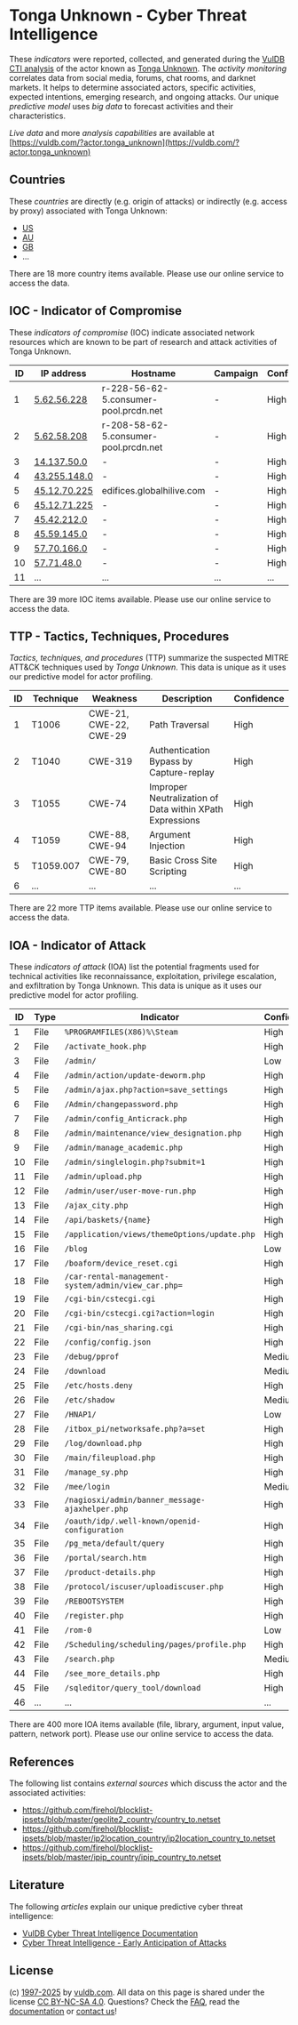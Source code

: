 # Tonga Unknown - Cyber Threat Intelligence

These _indicators_ were reported, collected, and generated during the [VulDB CTI analysis](https://vuldb.com/?kb.cti) of the actor known as [Tonga Unknown](https://vuldb.com/?actor.tonga_unknown). The _activity monitoring_ correlates data from social media, forums, chat rooms, and darknet markets. It helps to determine associated actors, specific activities, expected intentions, emerging research, and ongoing attacks. Our unique _predictive model_ uses _big data_ to forecast activities and their characteristics.

_Live data_ and more _analysis capabilities_ are available at [https://vuldb.com/?actor.tonga_unknown](https://vuldb.com/?actor.tonga_unknown)

## Countries

These _countries_ are directly (e.g. origin of attacks) or indirectly (e.g. access by proxy) associated with Tonga Unknown:

* [US](https://vuldb.com/?country.us)
* [AU](https://vuldb.com/?country.au)
* [GB](https://vuldb.com/?country.gb)
* ...

There are 18 more country items available. Please use our online service to access the data.

## IOC - Indicator of Compromise

These _indicators of compromise_ (IOC) indicate associated network resources which are known to be part of research and attack activities of Tonga Unknown.

ID | IP address | Hostname | Campaign | Confidence
-- | ---------- | -------- | -------- | ----------
1 | [5.62.56.228](https://vuldb.com/?ip.5.62.56.228) | r-228-56-62-5.consumer-pool.prcdn.net | - | High
2 | [5.62.58.208](https://vuldb.com/?ip.5.62.58.208) | r-208-58-62-5.consumer-pool.prcdn.net | - | High
3 | [14.137.50.0](https://vuldb.com/?ip.14.137.50.0) | - | - | High
4 | [43.255.148.0](https://vuldb.com/?ip.43.255.148.0) | - | - | High
5 | [45.12.70.225](https://vuldb.com/?ip.45.12.70.225) | edifices.globalhilive.com | - | High
6 | [45.12.71.225](https://vuldb.com/?ip.45.12.71.225) | - | - | High
7 | [45.42.212.0](https://vuldb.com/?ip.45.42.212.0) | - | - | High
8 | [45.59.145.0](https://vuldb.com/?ip.45.59.145.0) | - | - | High
9 | [57.70.166.0](https://vuldb.com/?ip.57.70.166.0) | - | - | High
10 | [57.71.48.0](https://vuldb.com/?ip.57.71.48.0) | - | - | High
11 | ... | ... | ... | ...

There are 39 more IOC items available. Please use our online service to access the data.

## TTP - Tactics, Techniques, Procedures

_Tactics, techniques, and procedures_ (TTP) summarize the suspected MITRE ATT&CK techniques used by _Tonga Unknown_. This data is unique as it uses our predictive model for actor profiling.

ID | Technique | Weakness | Description | Confidence
-- | --------- | -------- | ----------- | ----------
1 | T1006 | CWE-21, CWE-22, CWE-29 | Path Traversal | High
2 | T1040 | CWE-319 | Authentication Bypass by Capture-replay | High
3 | T1055 | CWE-74 | Improper Neutralization of Data within XPath Expressions | High
4 | T1059 | CWE-88, CWE-94 | Argument Injection | High
5 | T1059.007 | CWE-79, CWE-80 | Basic Cross Site Scripting | High
6 | ... | ... | ... | ...

There are 22 more TTP items available. Please use our online service to access the data.

## IOA - Indicator of Attack

These _indicators of attack_ (IOA) list the potential fragments used for technical activities like reconnaissance, exploitation, privilege escalation, and exfiltration by Tonga Unknown. This data is unique as it uses our predictive model for actor profiling.

ID | Type | Indicator | Confidence
-- | ---- | --------- | ----------
1 | File | `%PROGRAMFILES(X86)%\Steam` | High
2 | File | `/activate_hook.php` | High
3 | File | `/admin/` | Low
4 | File | `/admin/action/update-deworm.php` | High
5 | File | `/admin/ajax.php?action=save_settings` | High
6 | File | `/Admin/changepassword.php` | High
7 | File | `/admin/config_Anticrack.php` | High
8 | File | `/admin/maintenance/view_designation.php` | High
9 | File | `/admin/manage_academic.php` | High
10 | File | `/admin/singlelogin.php?submit=1` | High
11 | File | `/admin/upload.php` | High
12 | File | `/admin/user/user-move-run.php` | High
13 | File | `/ajax_city.php` | High
14 | File | `/api/baskets/{name}` | High
15 | File | `/application/views/themeOptions/update.php` | High
16 | File | `/blog` | Low
17 | File | `/boaform/device_reset.cgi` | High
18 | File | `/car-rental-management-system/admin/view_car.php=` | High
19 | File | `/cgi-bin/cstecgi.cgi` | High
20 | File | `/cgi-bin/cstecgi.cgi?action=login` | High
21 | File | `/cgi-bin/nas_sharing.cgi` | High
22 | File | `/config/config.json` | High
23 | File | `/debug/pprof` | Medium
24 | File | `/download` | Medium
25 | File | `/etc/hosts.deny` | High
26 | File | `/etc/shadow` | Medium
27 | File | `/HNAP1/` | Low
28 | File | `/itbox_pi/networksafe.php?a=set` | High
29 | File | `/log/download.php` | High
30 | File | `/main/fileupload.php` | High
31 | File | `/manage_sy.php` | High
32 | File | `/mee/login` | Medium
33 | File | `/nagiosxi/admin/banner_message-ajaxhelper.php` | High
34 | File | `/oauth/idp/.well-known/openid-configuration` | High
35 | File | `/pg_meta/default/query` | High
36 | File | `/portal/search.htm` | High
37 | File | `/product-details.php` | High
38 | File | `/protocol/iscuser/uploadiscuser.php` | High
39 | File | `/REBOOTSYSTEM` | High
40 | File | `/register.php` | High
41 | File | `/rom-0` | Low
42 | File | `/Scheduling/scheduling/pages/profile.php` | High
43 | File | `/search.php` | Medium
44 | File | `/see_more_details.php` | High
45 | File | `/sqleditor/query_tool/download` | High
46 | ... | ... | ...

There are 400 more IOA items available (file, library, argument, input value, pattern, network port). Please use our online service to access the data.

## References

The following list contains _external sources_ which discuss the actor and the associated activities:

* https://github.com/firehol/blocklist-ipsets/blob/master/geolite2_country/country_to.netset
* https://github.com/firehol/blocklist-ipsets/blob/master/ip2location_country/ip2location_country_to.netset
* https://github.com/firehol/blocklist-ipsets/blob/master/ipip_country/ipip_country_to.netset

## Literature

The following _articles_ explain our unique predictive cyber threat intelligence:

* [VulDB Cyber Threat Intelligence Documentation](https://vuldb.com/?kb.cti)
* [Cyber Threat Intelligence - Early Anticipation of Attacks](https://www.scip.ch/en/?labs.20201022)

## License

(c) [1997-2025](https://vuldb.com/?kb.changelog) by [vuldb.com](https://vuldb.com/?kb.about). All data on this page is shared under the license [CC BY-NC-SA 4.0](https://creativecommons.org/licenses/by-nc-sa/4.0/). Questions? Check the [FAQ](https://vuldb.com/?kb.faq), read the [documentation](https://vuldb.com/?kb) or [contact us](https://vuldb.com/?contact)!
